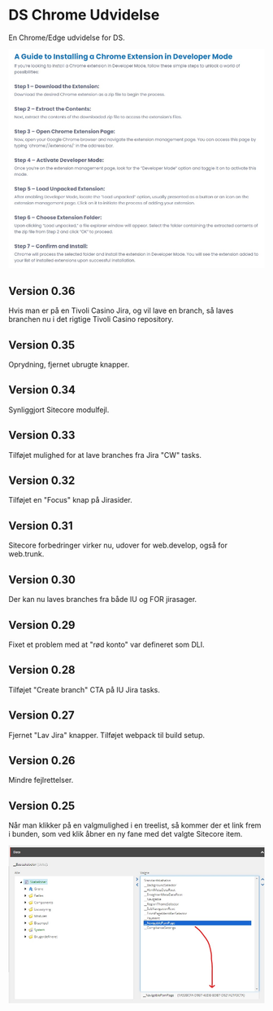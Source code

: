 # DS Chrome Udvidelse

En Chrome/Edge udvidelse for DS.

![](assets/installguide.jpg)

## Version 0.36
Hvis man er på en Tivoli Casino Jira, og vil lave en branch, så laves branchen nu i det rigtige Tivoli Casino repository.

## Version 0.35
Oprydning, fjernet ubrugte knapper.

## Version 0.34
Synliggjort Sitecore modulfejl.

## Version 0.33
Tilføjet mulighed for at lave branches fra Jira "CW" tasks.

## Version 0.32
Tilføjet en "Focus" knap på Jirasider.

## Version 0.31
Sitecore forbedringer virker nu, udover for web.develop, også for web.trunk.

## Version 0.30
Der kan nu laves branches fra både IU og FOR jirasager.

## Version 0.29
Fixet et problem med at "rød konto" var defineret som DLI.

## Version 0.28
Tilføjet "Create branch" CTA på IU Jira tasks.

## Version 0.27
Fjernet "Lav Jira" knapper. Tilføjet webpack til build setup.

## Version 0.26
Mindre fejlrettelser.

## Version 0.25
Når man klikker på en valgmulighed i en treelist, så kommer der et link frem i bunden, som ved klik åbner en ny fane med det valgte Sitecore item.

![](assets/ChromeExtensionAddUrlToTreeListIds.jpg)
